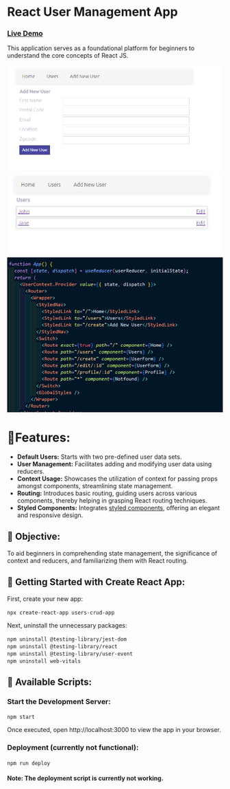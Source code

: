# React User Management App  

### <a href="https://kanishkakodithuwakku.github.io/users-crud-app">Live Demo</a>
This application serves as a foundational platform for beginners to understand the core concepts of React JS. 

![App Screenshot](./public/add_new_user.png)
![App Screenshot](./public/users.png)
![App Screenshot](./public/routings.png)

# 🌟Features:

+ **Default Users:** Starts with two pre-defined user data sets. 
+ **User Management:** Facilitates adding and modifying user data using reducers. 
+ **Context Usage:** Showcases the utilization of context for passing props amongst components, streamlining state management. 
+ **Routing:** Introduces basic routing, guiding users across various components, thereby helping in grasping React routing techniques. 
+ **Styled Components:** Integrates [styled components](https://styled-components.com/), offering an elegant and responsive design.

## 🎯 Objective:

To aid beginners in comprehending state management, the significance of context and reducers, and familiarizing them with React routing.

## 🚀 Getting Started with Create React App:
First, create your new app: 

`npx create-react-app users-crud-app`

Next, uninstall the unnecessary packages:

`npm uninstall @testing-library/jest-dom` \
`npm uninstall @testing-library/react` \
`npm uninstall @testing-library/user-event` \
`npm uninstall web-vitals`

## 📄 Available Scripts:
### Start the Development Server:
`npm start`

Once executed, open http://localhost:3000 to view the app in your browser.

### Deployment (currently not functional):

`npm run deploy`

#### Note: The deployment script is currently not working.







